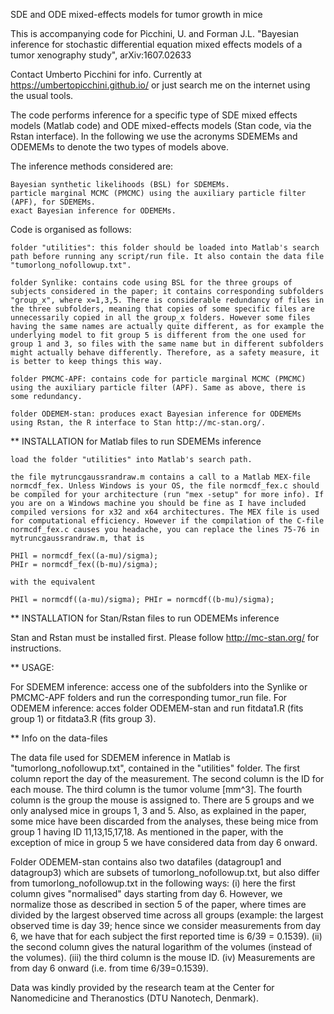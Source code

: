 SDE and ODE mixed-effects models for tumor growth in mice

This is accompanying code for Picchini, U. and Forman J.L. "Bayesian inference for stochastic differential equation mixed effects models of a tumor xenography study", arXiv:1607.02633

Contact Umberto Picchini for info. Currently at https://umbertopicchini.github.io/ or just search me on the internet using the usual tools.

The code performs inference for a specific type of SDE mixed effects models (Matlab code) and ODE mixed-effects models (Stan code, via the Rstan interface). In the following we use the acronyms SDEMEMs and ODEMEMs to denote the two types of models above.

The inference methods considered are:

    Bayesian synthetic likelihoods (BSL) for SDEMEMs.
    particle marginal MCMC (PMCMC) using the auxiliary particle filter (APF), for SDEMEMs.
    exact Bayesian inference for ODEMEMs.

Code is organised as follows:

    folder "utilities": this folder should be loaded into Matlab's search path before running any script/run file. It also contain the data file "tumorlong_nofollowup.txt".

    folder Synlike: contains code using BSL for the three groups of subjects considered in the paper; it contains corresponding subfolders "group_x", where x=1,3,5. There is considerable redundancy of files in the three subfolders, meaning that copies of some specific files are unnecessarily copied in all the group_x folders. However some files having the same names are actually quite different, as for example the underlying model to fit group 5 is different from the one used for group 1 and 3, so files with the same name but in different subfolders might actually behave differently. Therefore, as a safety measure, it is better to keep things this way.

    folder PMCMC-APF: contains code for particle marginal MCMC (PMCMC) using the auxiliary particle filter (APF). Same as above, there is some redundancy.

    folder ODEMEM-stan: produces exact Bayesian inference for ODEMEMs using Rstan, the R interface to Stan http://mc-stan.org/.

** INSTALLATION for Matlab files to run SDEMEMs inference

    load the folder "utilities" into Matlab's search path.

    the file mytruncgaussrandraw.m contains a call to a Matlab MEX-file normcdf_fex. Unless Windows is your OS, the file normcdf_fex.c should be compiled for your architecture (run "mex -setup" for more info). If you are on a Windows machine you should be fine as I have included compiled versions for x32 and x64 architectures. The MEX file is used for computational efficiency. However if the compilation of the C-file normcdf_fex.c causes you headache, you can replace the lines 75-76 in mytruncgaussrandraw.m, that is

    PHIl = normcdf_fex((a-mu)/sigma);
    PHIr = normcdf_fex((b-mu)/sigma);

    with the equivalent

    PHIl = normcdf((a-mu)/sigma); PHIr = normcdf((b-mu)/sigma);

** INSTALLATION for Stan/Rstan files to run ODEMEMs inference

Stan and Rstan must be installed first. Please follow http://mc-stan.org/ for instructions.

** USAGE:

For SDEMEM inference: access one of the subfolders into the Synlike or PMCMC-APF folders and run the corresponding tumor_run file. For ODEMEM inference: acces folder ODEMEM-stan and run fitdata1.R (fits group 1) or fitdata3.R (fits group 3).

** Info on the data-files

The data file used for SDEMEM inference in Matlab is "tumorlong_nofollowup.txt", contained in the "utilities" folder. The first column report the day of the measurement. The second column is the ID for each mouse. The third column is the tumor volume [mm^3]. The fourth column is the group the mouse is assigned to. There are 5 groups and we only analysed mice in groups 1, 3 and 5. Also, as explained in the paper, some mice have been discarded from the analyses, these being mice from group 1 having ID 11,13,15,17,18. As mentioned in the paper, with the exception of mice in group 5 we have considered data from day 6 onward.

Folder ODEMEM-stan contains also two datafiles (datagroup1 and datagroup3) which are subsets of tumorlong_nofollowup.txt, but also differ from tumorlong_nofollowup.txt in the following ways: (i) here the first column gives "normalised" days starting from day 6. However, we normalize those as described in section 5 of the paper, where times are divided by the largest observed time across all groups (example: the largest observed time is day 39; hence since we consider measurements from day 6, we have that for each subject the first reported time is 6/39 = 0.1539). (ii) the second column gives the natural logarithm of the volumes (instead of the volumes). (iii) the third column is the mouse ID. (iv) Measurements are from day 6 onward (i.e. from time 6/39=0.1539).

Data was kindly provided by the research team at the Center for Nanomedicine and Theranostics (DTU Nanotech, Denmark).
